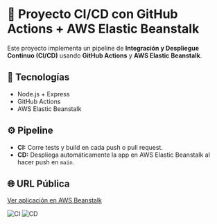 # 🚀 Proyecto CI/CD con GitHub Actions + AWS Elastic Beanstalk

Este proyecto implementa un pipeline de **Integración y Despliegue Continuo (CI/CD)** usando **GitHub Actions** y **AWS Elastic Beanstalk**.

## 🔧 Tecnologías
- Node.js + Express
- GitHub Actions
- AWS Elastic Beanstalk

## ⚙️ Pipeline
- **CI:** Corre tests y build en cada push o pull request.
- **CD:** Despliega automáticamente la app en AWS Elastic Beanstalk al hacer push en `main`.

## 🌐 URL Pública
[Ver aplicación en AWS Beanstalk](http://aws-cd-ci-demo-env.eba-qjpt5nfq.eu-south-2.elasticbeanstalk.com)

![CI](https://github.com/tuusuario/aws-ci-cd-pipeline/actions/workflows/ci.yml/badge.svg)
![CD](https://github.com/tuusuario/aws-ci-cd-pipeline/actions/workflows/cd.yml/badge.svg)
